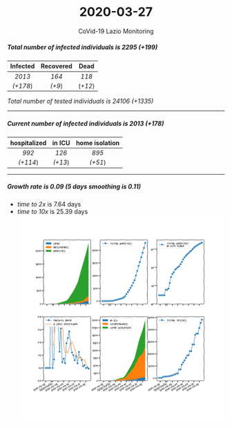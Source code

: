 <div align='center'>

# 2020-03-27
CoVid-19 Lazio Monitoring
</div>

##### Total number of infected individuals is 2295 (+199)
Infected | Recovered | Dead
:---: | :---: | :---:
*2013* | *164* | *118*
*(+178*) | *(+9*) | (*+12*)

*Total number of tested individuals is 24106 (+1335)*
***
##### Current number of infected individuals is 2013 (+178)
hospitalized | in ICU | home isolation
:---: | :---: | :---:
*992* |*126* |*895*
*(+114*) |*(+13*) |*(+51*)
***
##### Growth rate is 0.09 (5 days smoothing is 0.11)
- *time to 2x* is 7.64 days
- *time to 10x* is 25.39 days
![stats][stats]

[stats]: stats_Lazio.png
